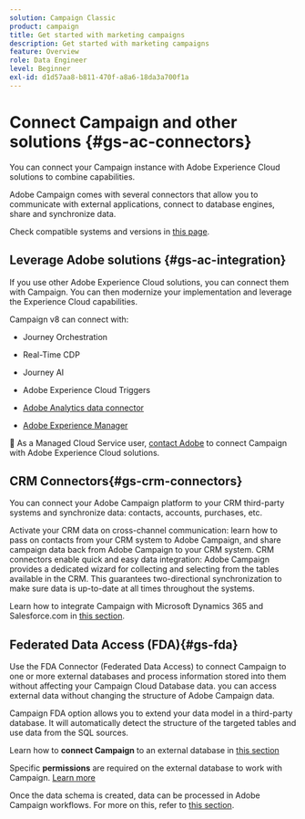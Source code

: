 ```yaml
---
solution: Campaign Classic
product: campaign
title: Get started with marketing campaigns
description: Get started with marketing campaigns
feature: Overview
role: Data Engineer
level: Beginner
exl-id: d1d57aa8-b811-470f-a8a6-18da3a700f1a
---
```

# Connect Campaign and other solutions {#gs-ac-connectors}

You can connect your Campaign instance with Adobe Experience Cloud solutions to combine capabilities.

Adobe Campaign comes with several connectors that allow you to communicate with external applications, connect to database engines, share and synchronize data.

Check compatible systems and versions in [this page](compatibility-matrix.md).

## Leverage Adobe solutions {#gs-ac-integration}

If you use other Adobe Experience Cloud solutions, you can connect them with Campaign. You can then modernize your implementation and leverage the Experience Cloud capabilities.

Campaign v8 can connect with:

* Journey Orchestration 

* Real-Time CDP

* Journey AI

* Adobe Experience Cloud Triggers

* [Adobe Analytics data connector](../ac-aa.md)

* [Adobe Experience Manager](../ac-aem.md)

:speech_balloon: As a Managed Cloud Service user, [contact Adobe](support.md#support) to connect Campaign with Adobe Experience Cloud solutions.


## CRM Connectors{#gs-crm-connectors}

You can connect your Adobe Campaign platform to your CRM third-party systems and synchronize data: contacts, accounts, purchases, etc. 

Activate your CRM data on cross-channel communication: learn how to pass on contacts from your CRM system to Adobe Campaign, and share campaign data back from Adobe Campaign to your CRM system.
CRM connectors enable quick and easy data integration: Adobe Campaign provides a dedicated wizard for collecting and selecting from the tables available in the CRM. This guarantees two-directional synchronization to make sure data is up-to-date at all times throughout the systems.

Learn how to integrate Campaign with Microsoft Dynamics 365 and Salesforce.com in [this section](https://experienceleague.adobe.com/docs/campaign-classic/using/getting-started/connectors/crm-connectors/crm-connectors.html).


## Federated Data Access (FDA){#gs-fda}

Use the FDA Connector (Federated Data Access) to connect Campaign to one or more external databases and process information stored into them without affecting your Campaign Cloud Database data. you can access external data without changing the structure of Adobe Campaign data.

Campaign FDA option allows you to extend your data model in a third-party database. It will automatically detect the structure of the targeted tables and use data from the SQL sources.

Learn how to **connect Campaign** to an external database in [this section](https://experienceleague.adobe.com/docs/campaign-classic/using/installing-campaign-classic/accessing-external-database/configure-fda/config-databases/configure-fda.html)

Specific **permissions** are required on the external database to work with Campaign. [Learn more](https://experienceleague.adobe.com/docs/campaign-classic/using/installing-campaign-classic/accessing-external-database/configure-fda/remote-database-access-rights.html)

Once the data schema is created, data can be processed in Adobe Campaign workflows. For more on this, refer to [this section](https://experienceleague.adobe.com/docs/campaign-classic/using/automating-with-workflows/advanced-management/accessing-an-external-database--fda-.html).
